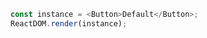 <!--start-code-->

```js
const instance = <Button>Default</Button>;
ReactDOM.render(instance);
```

<!--end-code-->
